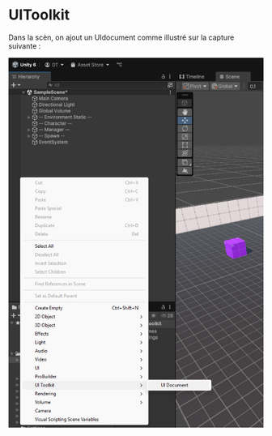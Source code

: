 # UIToolkit

Dans la scèn, on ajout un UIdocument comme illustré sur la capture suivante :

![package_manager](images/uitoolkit_adduidocument.png)



